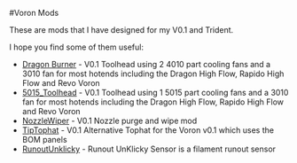 #Voron Mods

These are mods that I have designed for my V0.1 and Trident.

I hope you find some of them useful:

- [Dragon Burner](V0/Dragon_Burner) - V0.1 Toolhead using 2 4010 part cooling fans and a 3010 fan for most hotends including the Dragon High Flow, Rapido High Flow and Revo Voron
- [5015_Toolhead](V0/5015_Toolhead) - V0.1 Toolhead using 1 5015 part cooling fans and a 3010 fan for most hotends including the Dragon High Flow, Rapido High Flow and Revo Voron
- [NozzleWiper](V0/NozzleWiper) - V0.1 Nozzle purge and wipe mod
- [TipTophat](V0/TipTophat) - V0.1 Alternative Tophat for the Voron v0.1 which uses the BOM panels
- [RunoutUnklicky](general/RunoutUnklicky) - Runout UnKlicky Sensor is a filament runout sensor
